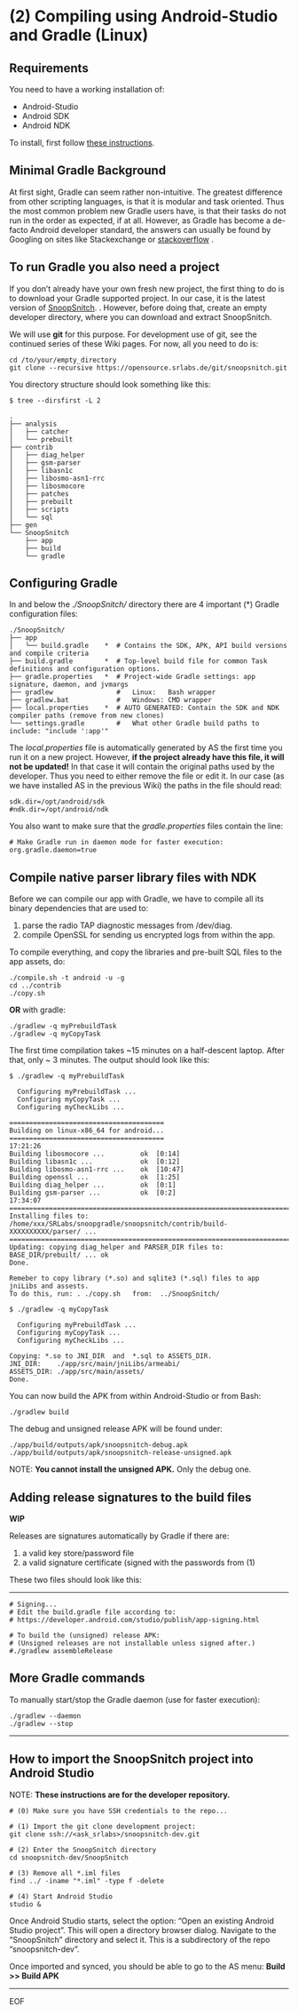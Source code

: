(2) Compiling using Android-Studio and Gradle (Linux)
=====================================================


Requirements
------------

You need to have a working installation of:

-   Android-Studio
-   Android SDK
-   Android NDK

To install, first follow [these instructions].

Minimal Gradle Background
-------------------------

At first sight, Gradle can seem rather non-intuitive. The greatest difference
from other scripting languages, is that it is modular and task oriented. Thus
the most common problem new Gradle users have, is that their tasks do not run
in the order as expected, if at all. However, as Gradle has become a de-facto
Android developer standard, the answers can usually be found by Googling on
sites like Stackexchange or [stackoverflow] .

To run Gradle you also need a project
-------------------------------------

If you don’t already have your own fresh new project, the first thing to do
is to download your Gradle supported project. In our case, it is the latest
version of [SnoopSnitch]. . However, before doing that, create an empty
developer directory, where you can download and extract SnoopSnitch.

We will use **git** for this purpose. For development use of git, see the
continued series of these Wiki pages. For now, all you need to do is:

    cd /to/your/empty_directory
    git clone --recursive https://opensource.srlabs.de/git/snoopsnitch.git

You directory structure should look something like this:

    $ tree --dirsfirst -L 2
    
    .
    ├── analysis
    │   ├── catcher
    │   └── prebuilt
    ├── contrib
    │   ├── diag_helper
    │   ├── gsm-parser
    │   ├── libasn1c
    │   ├── libosmo-asn1-rrc
    │   ├── libosmocore
    │   ├── patches
    │   ├── prebuilt
    │   ├── scripts
    │   └── sql
    ├── gen
    └── SnoopSnitch
        ├── app
        ├── build
        └── gradle

Configuring Gradle
------------------

In and below the *./SnoopSnitch/* directory there are 4 important (\*) Gradle configuration files:

    ./SnoopSnitch/
    ├── app
    │   └── build.gradle    *  # Contains the SDK, APK, API build versions and compile criteria
    ├── build.gradle        *  # Top-level build file for common Task definitions and configuration options.
    ├── gradle.properties   *  # Project-wide Gradle settings: app signature, daemon, and jvmargs
    ├── gradlew                #   Linux:   Bash wrapper
    ├── gradlew.bat            #   Windows: CMD wrapper
    ├── local.properties    *  # AUTO GENERATED: Contain the SDK and NDK compiler paths (remove from new clones)
    └── settings.gradle        #   What other Gradle build paths to include: "include ':app'"

The *local.properties* file is automatically generated by AS the first time you run it on a new project.
However, **if the project already have this file, it will not be updated!**
In that case it will contain the original paths used by the developer.
Thus you need to either remove the file or edit it. In our case (as we
have installed AS in the previous Wiki) the paths in the file should read:

    sdk.dir=/opt/android/sdk
    #ndk.dir=/opt/android/ndk

You also want to make sure that the *gradle.properties* files contain the line:

    # Make Gradle run in daemon mode for faster execution:
    org.gradle.daemon=true

Compile native parser library files with NDK
--------------------------------------------

Before we can compile our app with Gradle, we have to compile all its binary dependencies
that are used to:

1.  parse the radio TAP diagnostic messages from /dev/diag.
2.  compile OpenSSL for sending us encrypted logs from within the app.

To compile everything, and copy the libraries and pre-built SQL files to the app assets, do:

    ./compile.sh -t android -u -g
    cd ../contrib
    ./copy.sh

**OR** with gradle:

    ./gradlew -q myPrebuildTask
    ./gradlew -q myCopyTask

The first time compilation takes ~15 minutes on a half-descent laptop.
After that, only ~ 3 minutes. The output should look like this:

    $ ./gradlew -q myPrebuildTask

      Configuring myPrebuildTask ...
      Configuring myCopyTask ...
      Configuring myCheckLibs ...

    =======================================
    Building on linux-x86_64 for android...
    =======================================
    17:21:26
    Building libosmocore ...         ok  [0:14]
    Building libasn1c ...            ok  [0:12]
    Building libosmo-asn1-rrc ...    ok  [10:47]
    Building openssl ...             ok  [1:25]
    Building diag_helper ...         ok  [0:1]
    Building gsm-parser ...          ok  [0:2]
    17:34:07
    ==================================================================================================
    Installing files to: /home/xxx/SRLabs/snoopgradle/snoopsnitch/contrib/build-XXXXXXXXXX/parser/ ...
    ==================================================================================================
    Updating: copying diag_helper and PARSER_DIR files to: BASE_DIR/prebuilt/ ... ok
    Done.

    Remeber to copy library (*.so) and sqlite3 (*.sql) files to app jniLibs and assests.
    To do this, run: . ./copy.sh   from:  ../SnoopSnitch/

    $ ./gradlew -q myCopyTask

      Configuring myPrebuildTask ...
      Configuring myCopyTask ...
      Configuring myCheckLibs ...

    Copying: *.so to JNI_DIR  and  *.sql to ASSETS_DIR.
    JNI_DIR:    ./app/src/main/jniLibs/armeabi/
    ASSETS_DIR: ./app/src/main/assets/
    Done.

You can now build the APK from within Android-Studio or from Bash:

    ./gradlew build

The debug and unsigned release APK will be found under:

    ./app/build/outputs/apk/snoopsnitch-debug.apk
    ./app/build/outputs/apk/snoopsnitch-release-unsigned.apk

NOTE: **You cannot install the unsigned APK.** Only the debug one.

Adding release signatures to the build files
--------------------------------------------

**WIP**

Releases are signatures automatically by Gradle if there are:

1. a valid key store/password file
2. a valid signature certificate (signed with the passwords from (1)

These two files should look like this:

---


    # Signing...
    # Edit the build.gradle file according to:
    # https://developer.android.com/studio/publish/app-signing.html

    # To build the (unsigned) release APK:
    # (Unsigned releases are not installable unless signed after.)
    #./gradlew assembleRelease

More Gradle commands
--------------------

To manually start/stop the Gradle daemon (use for faster execution):

    ./gradlew --daemon
    ./gradlew --stop

------------------------------------------------------------------------

How to import the SnoopSnitch project into Android Studio
---------------------------------------------------------

  NOTE: **These instructions are for the developer repository.**

    # (0) Make sure you have SSH credentials to the repo... 

    # (1) Import the git clone development project:
    git clone ssh://<ask_srlabs>/snoopsnitch-dev.git

    # (2) Enter the SnoopSnitch directory
    cd snoopsnitch-dev/SnoopSnitch

    # (3) Remove all *.iml files
    find ../ -iname "*.iml" -type f -delete

    # (4) Start Android Studio
    studio &

Once Android Studio starts, select the option: “Open an existing Android Studio project”.
This will open a directory browser dialog.
Navigate to the “SnoopSnitch” directory and select it.
This is a subdirectory of the repo “snoopsnitch-dev”.

Once imported and synced, you should be able to go to the AS menu: **Build >> Build APK**


  [these instructions]: https://github.com/SnoopSnitch/xLite/AS_INSTALL.md
  [stackoverflow]: http://stackoverflow.com
  [SnoopSnitch]: .

---

EOF

